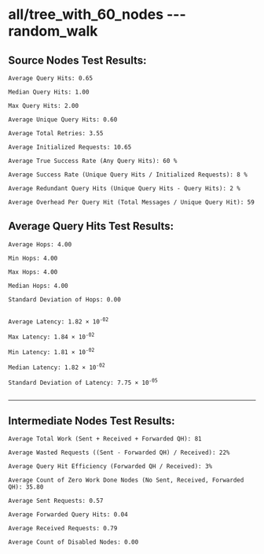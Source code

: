 # all/tree_with_60_nodes --- random_walk
## Source Nodes Test Results:
	Average Query Hits: 0.65

	Median Query Hits: 1.00

	Max Query Hits: 2.00

	Average Unique Query Hits: 0.60

	Average Total Retries: 3.55

	Average Initialized Requests: 10.65

	Average True Success Rate (Any Query Hits): 60 %

	Average Success Rate (Unique Query Hits / Initialized Requests): 8 %

	Average Redundant Query Hits (Unique Query Hits - Query Hits): 2 %

	Average Overhead Per Query Hit (Total Messages / Unique Query Hit): 59



## Average Query Hits Test Results:
<pre><code>Average Hops: 4.00

Min Hops: 4.00

Max Hops: 4.00

Median Hops: 4.00

Standard Deviation of Hops: 0.00


Average Latency: 1.82 × 10<sup>-02</sup>

Max Latency: 1.84 × 10<sup>-02</sup>

Min Latency: 1.81 × 10<sup>-02</sup>

Median Latency: 1.82 × 10<sup>-02</sup>

Standard Deviation of Latency: 7.75 × 10<sup>-05</sup>

</code></pre>

---------------------------------------------
## Intermediate Nodes Test Results:

	Average Total Work (Sent + Received + Forwarded QH): 81

	Average Wasted Requests ((Sent - Forwarded QH) / Received): 22%

	Average Query Hit Efficiency (Forwarded QH / Received): 3%

	Average Count of Zero Work Done Nodes (No Sent, Received, Forwarded QH): 35.80

	Average Sent Requests: 0.57

	Average Forwarded Query Hits: 0.04

	Average Received Requests: 0.79

	Average Count of Disabled Nodes: 0.00

